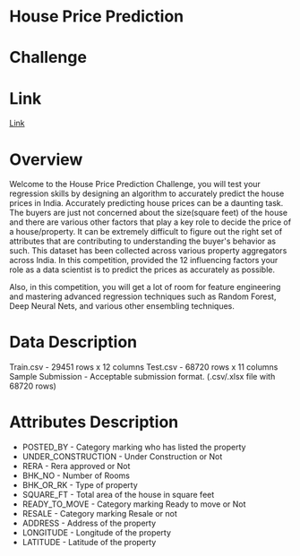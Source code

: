 # House Price Prediction

# Challenge

# Link
[Link](https://www.machinehack.com/hackathons/house_price_prediction_beat_the_benchmark/overview)

# Overview
Welcome to the House Price Prediction Challenge, you will test your regression skills by designing an algorithm to accurately predict the house prices in India. Accurately predicting house prices can be a daunting task. The buyers are just not concerned about the size(square feet) of the house and there are various other factors that play a key role to decide the price of a house/property. It can be extremely difficult to figure out the right set of attributes that are contributing to understanding the buyer's behavior as such. This dataset has been collected across various property aggregators across India.  In this competition, provided the 12 influencing factors your role as a data scientist is to predict the prices as accurately as possible.

Also, in this competition, you will get a lot of room for feature engineering and mastering advanced regression techniques such as Random Forest, Deep Neural Nets, and various other ensembling techniques.

# Data Description
Train.csv - 29451 rows x 12 columns
Test.csv - 68720 rows x 11 columns
Sample Submission - Acceptable submission format. (.csv/.xlsx file with 68720 rows)
 

# Attributes Description
- POSTED_BY - Category marking who has listed the property
- UNDER_CONSTRUCTION - Under Construction or Not
- RERA - Rera approved or Not
- BHK_NO - Number of Rooms
- BHK_OR_RK - Type of property
- SQUARE_FT - Total area of the house in square feet
- READY_TO_MOVE - Category marking Ready to move or Not
- RESALE - Category marking Resale or not
- ADDRESS - Address of the property
- LONGITUDE - Longitude of the property
- LATITUDE - Latitude of the property
